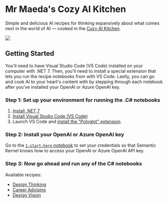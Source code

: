 # Mr Maeda's Cozy AI Kitchen

 Simple and delicious AI recipes for thinking expansively about what comes next in the world of AI — cooked in the [Cozy AI Kitchen](https://aka.ms/cozy-ai).

[<img src="https://img.youtube.com/vi/wi-5fhJyrMo/hqdefault.jpg"
/>](https://www.youtube.com/embed/wi-5fhJyrMo)

## Getting Started

You'll need to have Visual Studio Code (VS Code) installed on your computer with .NET 7. Then, you'll need to install a special extension that lets you run the recipe notebooks from with VS Code. Lastly, you can go and cook AI to your heart's content with by stepping through each notebook after you've installed your OpenAI or Azure OpenAI key.

### Step 1: Set up your environment for running the .C# notebooks

1. [Install .NET 7](https://dotnet.microsoft.com/download/dotnet/7.0)
2. [Install Visual Studio Code (VS Code)](https://code.visualstudio.com)
3. Launch VS Code and [install the "Polyglot" extension](https://marketplace.visualstudio.com/items?itemName=ms-dotnettools.dotnet-interactive-vscode). 

### Step 2: Install your OpenAI or Azure OpenAI key

Go to the [`1-start-here` notebook](1-start-here/notebook-for-setting-up.ipynb) to set your credentials so that Semantic Kernel knows how to access your OpenAI or Azure OpenAI API key.

### Step 3: Now go ahead and run any of the C# notebooks

Available recipes:

* [Design Thinking](https://aka.ms/CAIK-DesignThinking)
* [Career Advising](https://aka.ms/CAIK-CareerAdvising)
* [Design Vision](https://aka.ms/CAIK-DesignVision)
